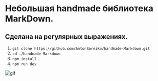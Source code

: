 # Небольшая handmade библиотека MarkDown.
## Сделана на регулярных выражениях.

1. `git clone https://github.com/AntonBoreiko/handmade-Markdown.git`
2. `cd ./handmade-Markdown`
3. `npm install`
4. `npm run dev `

<img src="./src/img/markdown.gif" alt="gif">
